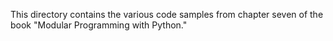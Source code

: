 This directory contains the various code samples from chapter seven of the book
"Modular Programming with Python."
